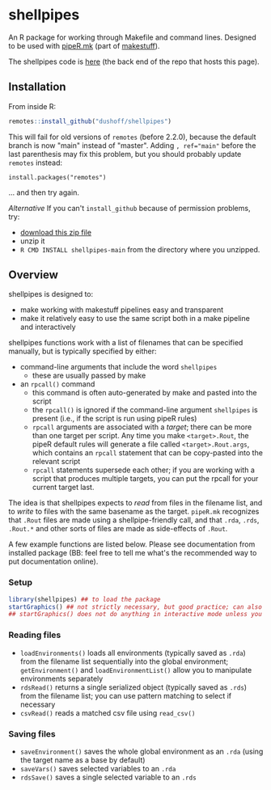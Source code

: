 # shellpipes

An R package for working through Makefile and command lines. Designed to be used with [pipeR.mk](https://github.com/mac-theobio/useMakestuff/blob/master/pipeR.md) (part of [makestuff](https://github.com/dushoff/makestuff)).

The shellpipes code is [here](https://github.com/dushoff/shellpipes) (the back end of the repo that hosts this page).

## Installation

From inside R:

```r
remotes::install_github("dushoff/shellpipes")
```

This will fail for old versions of `remotes` (before 2.2.0), because the default branch is now "main" instead of "master". Adding `, ref="main"` before the last parenthesis may fix this problem, but you should probably update `remotes` instead:

`install.packages("remotes")`

… and then try again.

_Alternative_ If you can't `install_github` because of permission problems, try:

* [download this zip file](https://github.com/dushoff/shellpipes/archive/refs/heads/main.zip)
* unzip it
* `R CMD INSTALL shellpipes-main` from the directory where you unzipped.

## Overview

shellpipes is designed to:
* make working with makestuff pipelines easy and transparent
* make it relatively easy to use the same script both in a make pipeline and interactively

shellpipes functions work with a list of filenames that can be specified manually, but is typically specified by either:
* command-line arguments that include the word `shellpipes`
	* these are usually passed by make
* an `rpcall()` command
	* this command is often auto-generated by make and pasted into the script
	* the `rpcall()` is ignored if the command-line argument `shellpipes` is present (i.e., if the script is run using pipeR rules)
	* `rpcall` arguments are associated with a _target_; there can be more than one target per script. Any time you make `<target>.Rout`, the pipeR default rules will generate a file called `<target>.Rout.args`, which contains an `rpcall` statement that can be copy-pasted into the relevant script
	* `rpcall` statements supersede each other; if you are working with a script that produces multiple targets, you can put the rpcall for your current target last.

The idea is that shellpipes expects to _read_ from files in the filename list, and to _write_ to files with the same basename as the target. `pipeR.mk` recognizes that `.Rout` files are made using a shellpipe-friendly call, and that `.rda`, `.rds`, `.Rout.*` and other sorts of files are made as side-effects of `.Rout`.

A few example functions are listed below. Please see documentation from installed package (BB: feel free to tell me what's the recommended way to put documentation online).

### Setup

``` R
library(shellpipes) ## to load the package
startGraphics() ## not strictly necessary, but good practice; can also be used to set height and width
## startGraphics() does not do anything in interactive mode unless you over-ride a switch; it's meant to play nicely with interactive users
```

### Reading files

* `loadEnvironments()` loads all environments (typically saved as `.rda`) from the filename list sequentially into the global environment; `getEnvironment()` and `loadEnvironmentList()` allow you to manipulate environments separately
* `rdsRead()` returns a single serialized object (typically saved as `.rds`) from the filename list; you can use pattern matching to select if necessary
* `csvRead()` reads a matched csv file using `read_csv()`

### Saving files

* `saveEnvironment()` saves the whole global environment as an `.rda` (using the target name as a base by default)
* `saveVars()` saves selected variables to an `.rda`
* `rdsSave()` saves a single selected variable to an `.rds`
